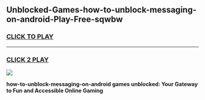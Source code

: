 
## Unblocked-Games-how-to-unblock-messaging-on-android-Play-Free-sqwbw
<h3>
<a href="https://premium76.site?title=how-to-unblock-messaging-on-android&ref=19M">CLICK TO PLAY</a></h3>
<hr>

<h3>
<a href="https://premium76.site?title=how-to-unblock-messaging-on-android&ref=19M">CLICK 2 PLAY</a>
  
</h3>

<a href="https://premium76.site?title=how-to-unblock-messaging-on-android&ref=19M"><img src="https://clearcache.store/games.png"></a>


**how-to-unblock-messaging-on-android games unblocked: Your Gateway to Fun and Accessible Online Gaming**
